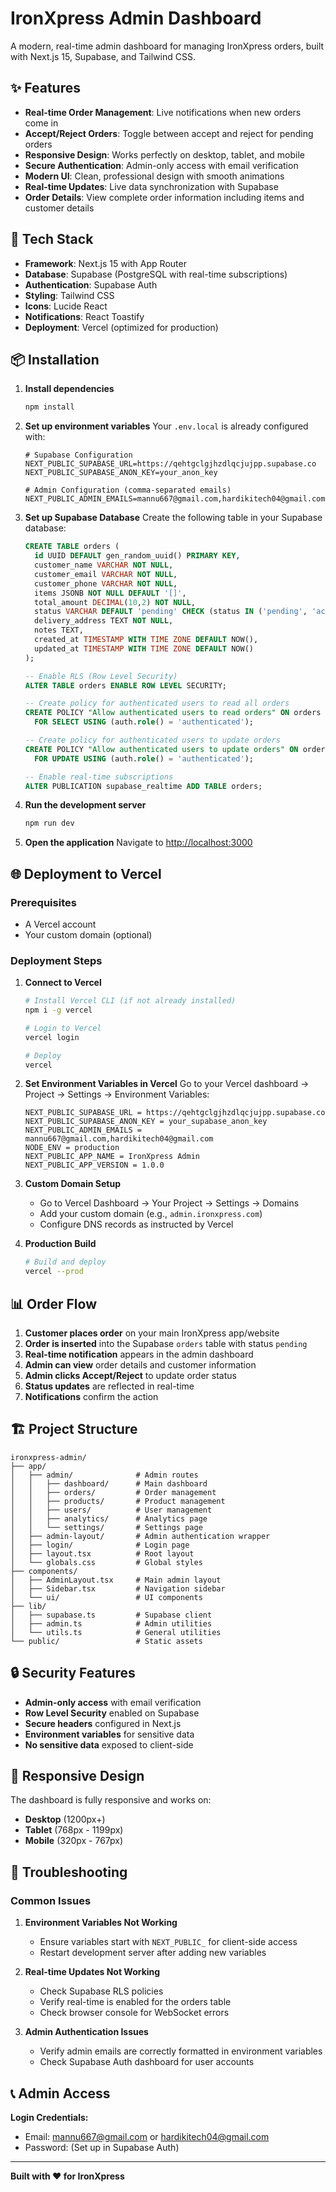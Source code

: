 # IronXpress Admin Dashboard

A modern, real-time admin dashboard for managing IronXpress orders, built with Next.js 15, Supabase, and Tailwind CSS.

## ✨ Features

- **Real-time Order Management**: Live notifications when new orders come in
- **Accept/Reject Orders**: Toggle between accept and reject for pending orders  
- **Responsive Design**: Works perfectly on desktop, tablet, and mobile
- **Secure Authentication**: Admin-only access with email verification
- **Modern UI**: Clean, professional design with smooth animations
- **Real-time Updates**: Live data synchronization with Supabase
- **Order Details**: View complete order information including items and customer details

## 🚀 Tech Stack

- **Framework**: Next.js 15 with App Router
- **Database**: Supabase (PostgreSQL with real-time subscriptions)
- **Authentication**: Supabase Auth
- **Styling**: Tailwind CSS
- **Icons**: Lucide React
- **Notifications**: React Toastify
- **Deployment**: Vercel (optimized for production)

## 📦 Installation

1. **Install dependencies**
   ```bash
   npm install
   ```

2. **Set up environment variables**
   Your `.env.local` is already configured with:
   ```env
   # Supabase Configuration
   NEXT_PUBLIC_SUPABASE_URL=https://qehtgclgjhzdlqcjujpp.supabase.co
   NEXT_PUBLIC_SUPABASE_ANON_KEY=your_anon_key

   # Admin Configuration (comma-separated emails)
   NEXT_PUBLIC_ADMIN_EMAILS=mannu667@gmail.com,hardikitech04@gmail.com
   ```

3. **Set up Supabase Database**
   Create the following table in your Supabase database:
   ```sql
   CREATE TABLE orders (
     id UUID DEFAULT gen_random_uuid() PRIMARY KEY,
     customer_name VARCHAR NOT NULL,
     customer_email VARCHAR NOT NULL,
     customer_phone VARCHAR NOT NULL,
     items JSONB NOT NULL DEFAULT '[]',
     total_amount DECIMAL(10,2) NOT NULL,
     status VARCHAR DEFAULT 'pending' CHECK (status IN ('pending', 'accepted', 'rejected', 'completed', 'cancelled')),
     delivery_address TEXT NOT NULL,
     notes TEXT,
     created_at TIMESTAMP WITH TIME ZONE DEFAULT NOW(),
     updated_at TIMESTAMP WITH TIME ZONE DEFAULT NOW()
   );

   -- Enable RLS (Row Level Security)
   ALTER TABLE orders ENABLE ROW LEVEL SECURITY;

   -- Create policy for authenticated users to read all orders
   CREATE POLICY "Allow authenticated users to read orders" ON orders
     FOR SELECT USING (auth.role() = 'authenticated');

   -- Create policy for authenticated users to update orders
   CREATE POLICY "Allow authenticated users to update orders" ON orders
     FOR UPDATE USING (auth.role() = 'authenticated');

   -- Enable real-time subscriptions
   ALTER PUBLICATION supabase_realtime ADD TABLE orders;
   ```

4. **Run the development server**
   ```bash
   npm run dev
   ```

5. **Open the application**
   Navigate to [http://localhost:3000](http://localhost:3000)

## 🌐 Deployment to Vercel

### Prerequisites
- A Vercel account
- Your custom domain (optional)

### Deployment Steps

1. **Connect to Vercel**
   ```bash
   # Install Vercel CLI (if not already installed)
   npm i -g vercel

   # Login to Vercel
   vercel login

   # Deploy
   vercel
   ```

2. **Set Environment Variables in Vercel**
   Go to your Vercel dashboard → Project → Settings → Environment Variables:
   ```
   NEXT_PUBLIC_SUPABASE_URL = https://qehtgclgjhzdlqcjujpp.supabase.co
   NEXT_PUBLIC_SUPABASE_ANON_KEY = your_supabase_anon_key
   NEXT_PUBLIC_ADMIN_EMAILS = mannu667@gmail.com,hardikitech04@gmail.com
   NODE_ENV = production
   NEXT_PUBLIC_APP_NAME = IronXpress Admin
   NEXT_PUBLIC_APP_VERSION = 1.0.0
   ```

3. **Custom Domain Setup**
   - Go to Vercel Dashboard → Your Project → Settings → Domains
   - Add your custom domain (e.g., `admin.ironxpress.com`)
   - Configure DNS records as instructed by Vercel

4. **Production Build**
   ```bash
   # Build and deploy
   vercel --prod
   ```

## 📊 Order Flow

1. **Customer places order** on your main IronXpress app/website
2. **Order is inserted** into the Supabase `orders` table with status `pending`
3. **Real-time notification** appears in the admin dashboard
4. **Admin can view** order details and customer information
5. **Admin clicks Accept/Reject** to update order status
6. **Status updates** are reflected in real-time
7. **Notifications** confirm the action

## 🏗️ Project Structure

```
ironxpress-admin/
├── app/
│   ├── admin/              # Admin routes
│   │   ├── dashboard/      # Main dashboard
│   │   ├── orders/         # Order management
│   │   ├── products/       # Product management
│   │   ├── users/          # User management
│   │   ├── analytics/      # Analytics page
│   │   └── settings/       # Settings page
│   ├── admin-layout/       # Admin authentication wrapper
│   ├── login/              # Login page
│   ├── layout.tsx          # Root layout
│   └── globals.css         # Global styles
├── components/
│   ├── AdminLayout.tsx     # Main admin layout
│   ├── Sidebar.tsx         # Navigation sidebar
│   └── ui/                 # UI components
├── lib/
│   ├── supabase.ts         # Supabase client
│   ├── admin.ts            # Admin utilities
│   └── utils.ts            # General utilities
└── public/                 # Static assets
```

## 🔒 Security Features

- **Admin-only access** with email verification
- **Row Level Security** enabled on Supabase
- **Secure headers** configured in Next.js
- **Environment variables** for sensitive data
- **No sensitive data** exposed to client-side

## 📱 Responsive Design

The dashboard is fully responsive and works on:
- **Desktop** (1200px+)
- **Tablet** (768px - 1199px)  
- **Mobile** (320px - 767px)

## 🚨 Troubleshooting

### Common Issues

1. **Environment Variables Not Working**
   - Ensure variables start with `NEXT_PUBLIC_` for client-side access
   - Restart development server after adding new variables

2. **Real-time Updates Not Working**
   - Check Supabase RLS policies
   - Verify real-time is enabled for the orders table
   - Check browser console for WebSocket errors

3. **Admin Authentication Issues**
   - Verify admin emails are correctly formatted in environment variables
   - Check Supabase Auth dashboard for user accounts

## 📞 Admin Access

**Login Credentials:**
- Email: mannu667@gmail.com or hardikitech04@gmail.com
- Password: (Set up in Supabase Auth)

---

**Built with ❤️ for IronXpress**
